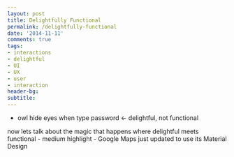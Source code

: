 ```yaml
---
layout: post
title: Delightfully Functional
permalink: /delightfully-functional
date: '2014-11-11'
comments: true
tags:
- interactions
- delightful
- UI
- UX
- user
- interaction
header-bg:
subtitle: 
---
```



- owl hide eyes when type password <- delightful, not functional

now lets talk about the magic that happens where delightful meets functional
	- medium highlight
	- Google Maps just updated to use its Material Design